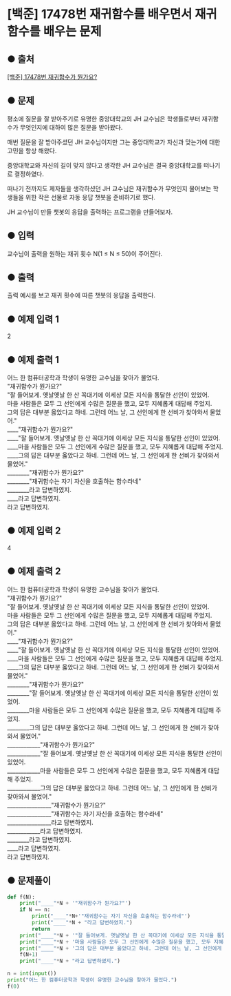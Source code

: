 # [백준] 17478번 재귀함수를 배우면서 재귀함수를 배우는 문제

## ● 출처
[[백준] 17478번 재귀함수가 뭔가요?](https://www.acmicpc.net/problem/17478)  

## ● 문제
평소에 질문을 잘 받아주기로 유명한 중앙대학교의 JH 교수님은 학생들로부터 재귀함수가 무엇인지에 대하여 많은 질문을 받아왔다.

매번 질문을 잘 받아주셨던 JH 교수님이지만 그는 중앙대학교가 자신과 맞는가에 대한 고민을 항상 해왔다.

중앙대학교와 자신의 길이 맞지 않다고 생각한 JH 교수님은 결국 중앙대학교를 떠나기로 결정하였다.

떠나기 전까지도 제자들을 생각하셨던 JH 교수님은 재귀함수가 무엇인지 물어보는 학생들을 위한 작은 선물로 자동 응답 챗봇을 준비하기로 했다.

JH 교수님이 만들 챗봇의 응답을 출력하는 프로그램을 만들어보자.

## ● 입력
교수님이 출력을 원하는 재귀 횟수 N(1 ≤ N ≤ 50)이 주어진다.

## ● 출력
출력 예시를 보고 재귀 횟수에 따른 챗봇의 응답을 출력한다.
    
## ● 예제 입력 1
2

## ● 예제 출력 1
어느 한 컴퓨터공학과 학생이 유명한 교수님을 찾아가 물었다.  
"재귀함수가 뭔가요?"  
"잘 들어보게. 옛날옛날 한 산 꼭대기에 이세상 모든 지식을 통달한 선인이 있었어.  
마을 사람들은 모두 그 선인에게 수많은 질문을 했고, 모두 지혜롭게 대답해 주었지.  
그의 답은 대부분 옳았다고 하네. 그런데 어느 날, 그 선인에게 한 선비가 찾아와서 물었어."  
____"재귀함수가 뭔가요?"  
____"잘 들어보게. 옛날옛날 한 산 꼭대기에 이세상 모든 지식을 통달한 선인이 있었어.  
____마을 사람들은 모두 그 선인에게 수많은 질문을 했고, 모두 지혜롭게 대답해 주었지.  
____그의 답은 대부분 옳았다고 하네. 그런데 어느 날, 그 선인에게 한 선비가 찾아와서 물었어."  
________"재귀함수가 뭔가요?"  
________"재귀함수는 자기 자신을 호출하는 함수라네"  
________라고 답변하였지.  
____라고 답변하였지.  
라고 답변하였지.  

## ● 예제 입력 2
4

## ● 예제 출력 2
어느 한 컴퓨터공학과 학생이 유명한 교수님을 찾아가 물었다.  
"재귀함수가 뭔가요?"  
"잘 들어보게. 옛날옛날 한 산 꼭대기에 이세상 모든 지식을 통달한 선인이 있었어.  
마을 사람들은 모두 그 선인에게 수많은 질문을 했고, 모두 지혜롭게 대답해 주었지.  
그의 답은 대부분 옳았다고 하네. 그런데 어느 날, 그 선인에게 한 선비가 찾아와서 물었어."  
____"재귀함수가 뭔가요?"  
____"잘 들어보게. 옛날옛날 한 산 꼭대기에 이세상 모든 지식을 통달한 선인이 있었어.  
____마을 사람들은 모두 그 선인에게 수많은 질문을 했고, 모두 지혜롭게 대답해 주었지.  
____그의 답은 대부분 옳았다고 하네. 그런데 어느 날, 그 선인에게 한 선비가 찾아와서 물었어."  
________"재귀함수가 뭔가요?"  
________"잘 들어보게. 옛날옛날 한 산 꼭대기에 이세상 모든 지식을 통달한 선인이 있었어.  
________마을 사람들은 모두 그 선인에게 수많은 질문을 했고, 모두 지혜롭게 대답해 주었지.  
________그의 답은 대부분 옳았다고 하네. 그런데 어느 날, 그 선인에게 한 선비가 찾아와서 물었어."  
____________"재귀함수가 뭔가요?"  
____________"잘 들어보게. 옛날옛날 한 산 꼭대기에 이세상 모든 지식을 통달한 선인이 있었어.  
____________마을 사람들은 모두 그 선인에게 수많은 질문을 했고, 모두 지혜롭게 대답해 주었지.  
____________그의 답은 대부분 옳았다고 하네. 그런데 어느 날, 그 선인에게 한 선비가 찾아와서 물었어."  
________________"재귀함수가 뭔가요?"  
________________"재귀함수는 자기 자신을 호출하는 함수라네"  
________________라고 답변하였지.  
____________라고 답변하였지.  
________라고 답변하였지.  
____라고 답변하였지.  
라고 답변하였지.  

## ● 문제풀이
```python
def f(N):
    print("____"*N + '"재귀함수가 뭔가요?"')
    if N == n:
        print("____"*N+'"재귀함수는 자기 자신을 호출하는 함수라네"')
        print("____"*N + "라고 답변하였지.")
        return
    print("____"*N + '"잘 들어보게. 옛날옛날 한 산 꼭대기에 이세상 모든 지식을 통달한 선인이 있었어.')
    print("____"*N + '마을 사람들은 모두 그 선인에게 수많은 질문을 했고, 모두 지혜롭게 대답해 주었지.')
    print("____"*N + '그의 답은 대부분 옳았다고 하네. 그런데 어느 날, 그 선인에게 한 선비가 찾아와서 물었어."')
    f(N+1)
    print("____"*N + "라고 답변하였지.")

n = int(input())
print("어느 한 컴퓨터공학과 학생이 유명한 교수님을 찾아가 물었다.")
f(0)
```
